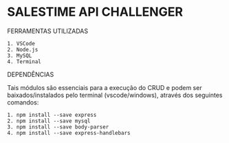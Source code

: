 # SALESTIME API CHALLENGER

FERRAMENTAS UTILIZADAS

    1. VSCode
    2. Node.js
    3. MySQL
    4. Terminal

DEPENDÊNCIAS
    
Tais módulos são essenciais para a execução do CRUD e podem ser baixados/instalados pelo terminal (vscode/windows), através dos seguintes comandos:

    1. npm install --save express
    2. npm install --save mysql
    3. npm install --save body-parser
    4. npm install --save express-handlebars

